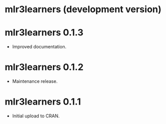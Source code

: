 # mlr3learners (development version)

# mlr3learners 0.1.3

* Improved documentation.

# mlr3learners 0.1.2

* Maintenance release.

# mlr3learners 0.1.1

* Initial upload to CRAN.
